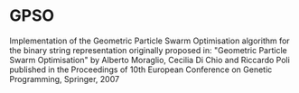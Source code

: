 # GPSO

Implementation of the Geometric Particle Swarm Optimisation algorithm for the binary string representation originally proposed in: 
"Geometric Particle Swarm Optimisation" by Alberto Moraglio, Cecilia Di Chio and Riccardo Poli published in the Proceedings of 
10th European Conference on Genetic Programming, Springer, 2007
